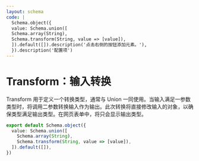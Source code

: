 ```yaml
---
layout: schema
code: |
  Schema.object({
  value: Schema.union([
  Schema.array(String),
  Schema.transform(String, value => [value]),
  ]).default([]).description('点击右侧的按钮添加元素。'),
  }).description('配置项')
---
```


# Transform：输入转换

Transform 用于定义一个转换类型，通常与 Union 一同使用。当输入满足一参数类型时，将调用二参数转换输入作为输出。此次转换将直接修改输入的对象，以确保类型满足输出类型。在网页表单中，将只会显示输出类型。

```ts
export default Schema.object({
  value: Schema.union([
    Schema.array(String),
    Schema.transform(String, value => [value]),
  ]).default([]),
})
```
